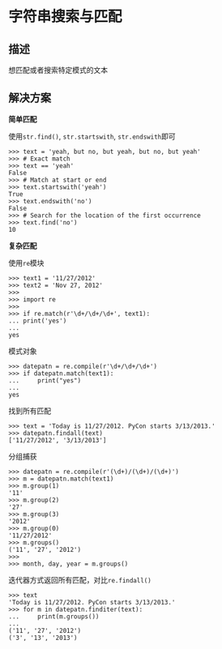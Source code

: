 # 字符串搜索与匹配

## 描述

想匹配或者搜索特定模式的文本

## 解决方案

**简单匹配**

使用`str.find()`, `str.startswith`, `str.endswith`即可

```
>>> text = 'yeah, but no, but yeah, but no, but yeah'
>>> # Exact match
>>> text == 'yeah'
False
>>> # Match at start or end
>>> text.startswith('yeah')
True
>>> text.endswith('no')
False
>>> # Search for the location of the first occurrence
>>> text.find('no')
10
```

**复杂匹配**

使用`re`模块

```
>>> text1 = '11/27/2012'
>>> text2 = 'Nov 27, 2012'
>>>
>>> import re
>>>
>>> if re.match(r'\d+/\d+/\d+', text1):
... print('yes')
...
yes
```

模式对象

```
>>> datepatn = re.compile(r'\d+/\d+/\d+')
>>> if datepatn.match(text1):
...     print("yes")
...
yes
```

找到所有匹配

```
>>> text = 'Today is 11/27/2012. PyCon starts 3/13/2013.'
>>> datepatn.findall(text)
['11/27/2012', '3/13/2013']
```

分组捕获

```
>>> datepatn = re.compile(r'(\d+)/(\d+)/(\d+)')
>>> m = datepatn.match(text1)
>>> m.group(1)
'11'
>>> m.group(2)
'27'
>>> m.group(3)
'2012'
>>> m.group(0)
'11/27/2012'
>>> m.groups()
('11', '27', '2012')
>>>
>>> month, day, year = m.groups()
```

迭代器方式返回所有匹配，对比`re.findall()`

```
>>> text
'Today is 11/27/2012. PyCon starts 3/13/2013.'
>>> for m in datepatn.finditer(text):
...     print(m.groups())
...
('11', '27', '2012')
('3', '13', '2013')
```
